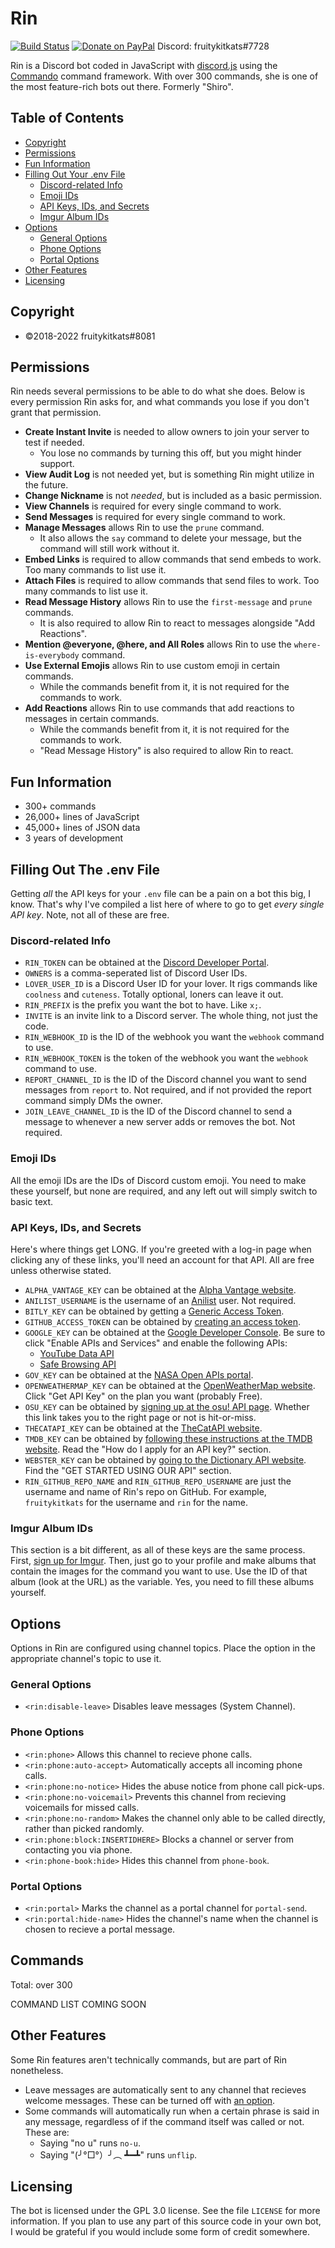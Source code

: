 # Rin
[![Build Status](https://github.com/fruitykitkats/rin/workflows/Lint/badge.svg?branch=master&event=push)](https://github.com/fruitykitkats/rin/actions)
[![Donate on PayPal](https://img.shields.io/badge/paypal-donate-blue.svg)](https://www.paypal.me/fruitykitkats)
Discord: fruitykitkats#7728

Rin is a Discord bot coded in JavaScript with
[discord.js](https://discord.js.org/) using the
[Commando](https://github.com/discordjs/Commando) command framework. With over
300 commands, she is one of the most feature-rich bots out there. Formerly
"Shiro".

## Table of Contents

- [Copyright](#copyright)
- [Permissions](#permissions)
- [Fun Information](#fun-information)
- [Filling Out Your .env File](#filling-out-your-env-file)
	* [Discord-related Info](#discord-related-info)
	* [Emoji IDs](#emoji-ids)
	* [API Keys, IDs, and Secrets](#api-keys-ids-and-secrets)
	* [Imgur Album IDs](#imgur-album-ids)
- [Options](#Options)
	* [General Options](#general-options)
	* [Phone Options](#phone-options)
	* [Portal Options](#portal-options)
- [Other Features](#other-features)
- [Licensing](#licensing)

## Copyright

- ©2018-2022 fruitykitkats#8081

## Permissions

Rin needs several permissions to be able to do what she does. Below
is every permission Rin asks for, and what commands you lose if you
don't grant that permission.

- **Create Instant Invite** is needed to allow owners to join your server to test if needed.
	* You lose no commands by turning this off, but you might hinder support.
- **View Audit Log** is not needed yet, but is something Rin might utilize in the future.
- **Change Nickname** is not _needed_, but is included as a basic permission.
- **View Channels** is required for every single command to work.
- **Send Messages** is required for every single command to work.
- **Manage Messages** allows Rin to use the `prune` command.
	* It also allows the `say` command to delete your message, but the command will still work without it.
- **Embed Links** is required to allow commands that send embeds to work. Too many commands to list use it.
- **Attach Files** is required to allow commands that send files to work. Too many commands to list use it.
- **Read Message History** allows Rin to use the `first-message` and `prune` commands.
	* It is also required to allow Rin to react to messages alongside "Add Reactions".
- **Mention @everyone, @here, and All Roles** allows Rin to use the `where-is-everybody` command.
- **Use External Emojis** allows Rin to use custom emoji in certain commands.
	* While the commands benefit from it, it is not required for the commands to work.
- **Add Reactions** allows Rin to use commands that add reactions to messages in certain commands.
	* While the commands benefit from it, it is not required for the commands to work.
	* "Read Message History" is also required to allow Rin to react.

## Fun Information

- 300+ commands
- 26,000+ lines of JavaScript
- 45,000+ lines of JSON data
- 3 years of development

## Filling Out The .env File

Getting _all_ the API keys for your `.env` file can be a pain on a
bot this big, I know. That's why I've compiled a list here of where
to go to get _every single API key_. Note, not all of these are free.

### Discord-related Info

* `RIN_TOKEN` can be obtained at the [Discord Developer Portal](https://discord.com/developers/applications/).
* `OWNERS` is a comma-seperated list of Discord User IDs.
* `LOVER_USER_ID` is a Discord User ID for your lover. It rigs commands like `coolness` and `cuteness`. Totally optional, loners can leave it out.
* `RIN_PREFIX` is the prefix you want the bot to have. Like `x;`.
* `INVITE` is an invite link to a Discord server. The whole thing, not just the code.
* `RIN_WEBHOOK_ID` is the ID of the webhook you want the `webhook` command to use.
* `RIN_WEBHOOK_TOKEN` is the token of the webhook you want the `webhook` command to use.
* `REPORT_CHANNEL_ID` is the ID of the Discord channel you want to send messages from `report` to. Not required, and if not provided the report command simply DMs the owner.
* `JOIN_LEAVE_CHANNEL_ID` is the ID of the Discord channel to send a message to whenever a new server adds or removes the bot. Not required.

### Emoji IDs

All the emoji IDs are the IDs of Discord custom emoji. You need to
make these yourself, but none are required, and any left out will
simply switch to basic text.

### API Keys, IDs, and Secrets

Here's where things get LONG. If you're greeted with a log-in page
when clicking any of these links, you'll need an account for that
API. All are free unless otherwise stated.

* `ALPHA_VANTAGE_KEY` can be obtained at the [Alpha Vantage website](https://www.alphavantage.co/support/#api-key).
* `ANILIST_USERNAME` is the username of an [Anilist](https://anilist.co/) user. Not required.
* `BITLY_KEY` can be obtained by getting a [Generic Access Token](https://bitly.is/accesstoken).
* `GITHUB_ACCESS_TOKEN` can be obtained by [creating an access token](https://github.com/settings/tokens).
* `GOOGLE_KEY` can be obtained at the [Google Developer Console](https://console.developers.google.com/). Be sure to click "Enable APIs and Services" and enable the following APIs:
	- [YouTube Data API](https://console.developers.google.com/apis/library/youtube.googleapis.com)
	- [Safe Browsing API](https://console.developers.google.com/apis/library/safebrowsing.googleapis.com)
* `GOV_KEY` can be obtained at the [NASA Open APIs portal](https://api.nasa.gov/).
* `OPENWEATHERMAP_KEY` can be obtained at the [OpenWeatherMap website](https://openweathermap.org/price). Click "Get API Key" on the plan you want (probably Free).
* `OSU_KEY` can be obtained by [signing up at the osu! API page](https://osu.ppy.sh/p/api/). Whether this link takes you to the right page or not is hit-or-miss.
* `THECATAPI_KEY` can be obtained at the [TheCatAPI website](https://thecatapi.com/).
* `TMDB_KEY` can be obtained by [following these instructions at the TMDB website](https://www.themoviedb.org/documentation/api). Read the "How do I apply for an API key?" section.
* `WEBSTER_KEY` can be obtained by [going to the Dictionary API website](https://dictionaryapi.com/). Find the "GET STARTED USING OUR API" section.
* `RIN_GITHUB_REPO_NAME` and `RIN_GITHUB_REPO_USERNAME` are just the username and name of Rin's repo on GitHub. For example, `fruitykitkats` for the username and `rin` for the name.

### Imgur Album IDs

This section is a bit different, as all of these keys are the same
process. First, [sign up for Imgur](https://imgur.com/). Then, just
go to your profile and make albums that contain the images for the
command you want to use. Use the ID of that album (look at the URL)
as the variable. Yes, you need to fill these albums yourself.

## Options

Options in Rin are configured using channel topics. Place the option
in the appropriate channel's topic to use it.

### General Options
* `<rin:disable-leave>` Disables leave messages (System Channel).

### Phone Options
* `<rin:phone>` Allows this channel to recieve phone calls.
* `<rin:phone:auto-accept>` Automatically accepts all incoming phone calls.
* `<rin:phone:no-notice>` Hides the abuse notice from phone call pick-ups.
* `<rin:phone:no-voicemail>` Prevents this channel from recieving voicemails for missed calls.
* `<rin:phone:no-random>` Makes the channel only able to be called directly, rather than picked randomly.
* `<rin:phone:block:INSERTIDHERE>` Blocks a channel or server from contacting you via phone.
* `<rin:phone-book:hide>` Hides this channel from `phone-book`.

### Portal Options
* `<rin:portal>` Marks the channel as a portal channel for `portal-send`.
* `<rin:portal:hide-name>` Hides the channel's name when the channel is chosen to recieve a portal message.

## Commands

Total: over 300

COMMAND LIST COMING SOON

## Other Features

Some Rin features aren't technically commands, but are part of Rin
nonetheless.

- Leave messages are automatically sent to any channel that recieves welcome messages. These can be turned off with [an option](#options).
- Some commands will automatically run when a certain phrase is said in any message, regardless of if the command itself was called or not. These are:
	* Saying "no u" runs `no-u`.
	* Saying "(╯°□°）╯︵ ┻━┻" runs `unflip`.

## Licensing

The bot is licensed under the GPL 3.0 license. See the file `LICENSE` for more
information. If you plan to use any part of this source code in your own bot, I
would be grateful if you would include some form of credit somewhere.
